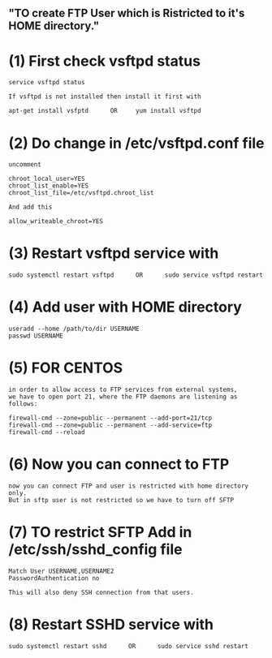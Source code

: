 "TO create FTP User which is Ristricted to it's HOME directory."
---------------------------------------------------------------

# (1) First check vsftpd status

```
service vsftpd status
```
```
If vsftpd is not installed then install it first with

apt-get install vsfptd      OR     yum install vsftpd
```

# (2) Do change in /etc/vsftpd.conf file
```
uncomment

chroot_local_user=YES
chroot_list_enable=YES
chroot_list_file=/etc/vsftpd.chroot_list
```
```
And add this

allow_writeable_chroot=YES
```
# (3) Restart vsftpd service with
```
sudo systemctl restart vsftpd      OR      sudo service vsftpd restart
```

# (4) Add user with HOME directory
```
useradd --home /path/to/dir USERNAME
passwd USERNAME
```

# (5) FOR CENTOS
```
in order to allow access to FTP services from external systems,
we have to open port 21, where the FTP daemons are listening as follows:

firewall-cmd --zone=public --permanent --add-port=21/tcp
firewall-cmd --zone=public --permanent --add-service=ftp
firewall-cmd --reload
```
# (6) Now you can connect to FTP
```
now you can connect FTP and user is restricted with home directory only.
But in sftp user is not restricted so we have to turn off SFTP
```

# (7) TO restrict SFTP Add in /etc/ssh/sshd_config file
```
Match User USERNAME,USERNAME2
PasswordAuthentication no
```
```
This will also deny SSH connection from that users.
```

# (8) Restart SSHD service with
```
sudo systemctl restart sshd      OR      sudo service sshd restart
```
